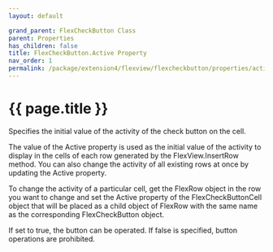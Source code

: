 ```yaml
---
layout: default

grand_parent: FlexCheckButton Class
parent: Properties
has_children: false
title: FlexCheckButton.Active Property
nav_order: 1
permalink: /package/extension4/flexview/flexcheckbutton/properties/active
---
```

# {{ page.title }}

Specifies the initial value of the activity of the check button on the cell.

The value of the Active property is used as the initial value of the activity to display in the cells of each row generated by the FlexView.InsertRow method. You can also change the activity of all existing rows at once by updating the Active property.

To change the activity of a particular cell, get the FlexRow object in the row you want to change and set the Active property of the FlexCheckButtonCell object that will be placed as a child object of FlexRow with the same name as the corresponding FlexCheckButton object.

If set to true, the button can be operated.
If false is specified, button operations are prohibited.
